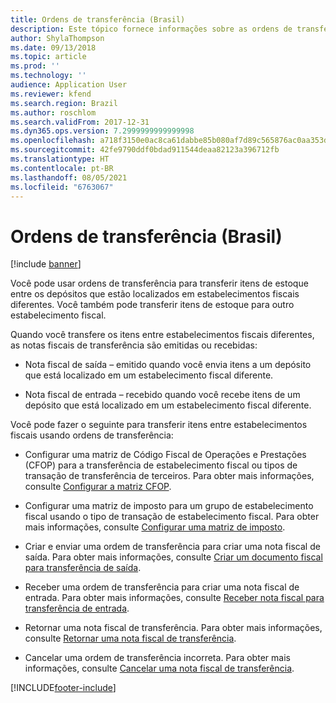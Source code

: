 ```yaml
---
title: Ordens de transferência (Brasil)
description: Este tópico fornece informações sobre as ordens de transferência do Brasil.
author: ShylaThompson
ms.date: 09/13/2018
ms.topic: article
ms.prod: ''
ms.technology: ''
audience: Application User
ms.reviewer: kfend
ms.search.region: Brazil
ms.author: roschlom
ms.search.validFrom: 2017-12-31
ms.dyn365.ops.version: 7.2999999999999998
ms.openlocfilehash: a718f3150e0ac8ca61dabbe85b080af7d89c565876ac0aa353dc8c935e178aa3
ms.sourcegitcommit: 42fe9790ddf0bdad911544deaa82123a396712fb
ms.translationtype: HT
ms.contentlocale: pt-BR
ms.lasthandoff: 08/05/2021
ms.locfileid: "6763067"
---
```

# <a name="transfer-orders-brazil"></a>Ordens de transferência (Brasil)

[!include [banner](../includes/banner.md)]

Você pode usar ordens de transferência para transferir itens de estoque entre os depósitos que estão localizados em estabelecimentos fiscais diferentes. Você também pode transferir itens de estoque para outro estabelecimento fiscal.

Quando você transfere os itens entre estabelecimentos fiscais diferentes, as notas fiscais de transferência são emitidas ou recebidas:

  - Nota fiscal de saída – emitido quando você envia itens a um depósito que está localizado em um estabelecimento fiscal diferente.
  
  - Nota fiscal de entrada – recebido quando você recebe itens de um depósito que está localizado em um estabelecimento fiscal diferente.

Você pode fazer o seguinte para transferir itens entre estabelecimentos fiscais usando ordens de transferência:

  - Configurar uma matriz de Código Fiscal de Operações e Prestações (CFOP) para a transferência de estabelecimento fiscal ou tipos de transação de transferência de terceiros. Para obter mais informações, consulte [Configurar a matriz CFOP](https://review.docs.microsoft.com/dynamicsax-2012/appuser-itpro/bra-set-up-the-cfop-matrix?branch=master).

  - Configurar uma matriz de imposto para um grupo de estabelecimento fiscal usando o tipo de transação de estabelecimento fiscal. Para obter mais informações, consulte [Configurar uma matriz de imposto](https://review.docs.microsoft.com/dynamicsax-2012/appuser-itpro/bra-set-up-a-tax-matrix?branch=master).

  - Criar e enviar uma ordem de transferência para criar uma nota fiscal de saída. Para obter mais informações, consulte [Criar um documento fiscal para transferência de saída](https://review.docs.microsoft.com/dynamicsax-2012/appuser-itpro/bra-create-an-outbound-transfer-fiscal-document?branch=master).

  - Receber uma ordem de transferência para criar uma nota fiscal de entrada. Para obter mais informações, consulte [Receber nota fiscal para transferência de entrada](https://review.docs.microsoft.com/dynamicsax-2012/appuser-itpro/bra-receive-an-inbound-transfer-fiscal-document?branch=master).

  - Retornar uma nota fiscal de transferência. Para obter mais informações, consulte [Retornar uma nota fiscal de transferência](https://review.docs.microsoft.com/dynamicsax-2012/appuser-itpro/bra-return-a-transfer-fiscal-document?branch=master).

  - Cancelar uma ordem de transferência incorreta. Para obter mais informações, consulte [Cancelar uma nota fiscal de transferência](https://review.docs.microsoft.com/dynamicsax-2012/appuser-itpro/bra-cancel-a-transfer-fiscal-document?branch=master).


[!INCLUDE[footer-include](../../includes/footer-banner.md)]